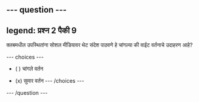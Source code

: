 --- question ---
---
legend: प्रश्न 2 पैकी 9
---

क्लबमधील उपस्थितांना सोशल मीडियावर थेट संदेश पाठवणे हे चांगल्या की वाईट वर्तनाचे उदाहरण आहे?

--- choices ---
- ( ) चांगले वर्तन

- (x) सुमार वर्तन
--- /choices ---

--- /question ---
